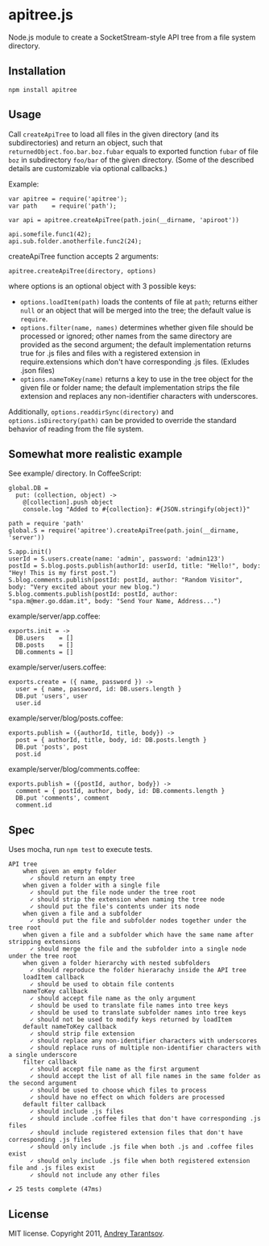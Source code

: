 apitree.js
===========

Node.js module to create a SocketStream-style API tree from a file system directory.


Installation
------------

    npm install apitree


Usage
-----

Call `createApiTree` to load all files in the given directory (and its subdirectories) and return an object, such that `returnedObject.foo.bar.boz.fubar` equals to exported function `fubar` of file `boz` in subdirectory `foo/bar` of the given directory. (Some of the described details are customizable via optional callbacks.)

Example:

    var apitree = require('apitree');
    var path    = require('path');

    var api = apitree.createApiTree(path.join(__dirname, 'apiroot'))

    api.somefile.func1(42);
    api.sub.folder.anotherfile.func2(24);

createApiTree function accepts 2 arguments:

    apitree.createApiTree(directory, options)

where options is an optional object with 3 possible keys:

* `options.loadItem(path)` loads the contents of file at `path`; returns either `null` or an object that will be merged into the tree; the default value is `require`.
* `options.filter(name, names)` determines whether given file should be processed or ignored; other names from the same directory are provided as the second argument; the default implementation returns true for .js files and files with a registered extension in require.extensions which don't have corresponding .js files. (Exludes .json files)
* `options.nameToKey(name)` returns a key to use in the tree object for the given file or folder name; the default implementation strips the file extension and replaces any non-identifier characters with underscores.

Additionally, `options.readdirSync(directory)` and `options.isDirectory(path)` can be provided to override the standard behavior of reading from the file system.


Somewhat more realistic example
-------------------------------

See example/ directory. In CoffeeScript:

    global.DB =
      put: (collection, object) ->
        @[collection].push object
        console.log "Added to #{collection}: #{JSON.stringify(object)}"

    path = require 'path'
    global.S = require('apitree').createApiTree(path.join(__dirname, 'server'))

    S.app.init()
    userId = S.users.create(name: 'admin', password: 'admin123')
    postId = S.blog.posts.publish(authorId: userId, title: "Hello!", body: "Hey! This is my first post.")
    S.blog.comments.publish(postId: postId, author: "Random Visitor", body: "Very excited about your new blog.")
    S.blog.comments.publish(postId: postId, author: "spa.m@mer.go.ddam.it", body: "Send Your Name, Address...")

example/server/app.coffee:

    exports.init = ->
      DB.users    = []
      DB.posts    = []
      DB.comments = []

example/server/users.coffee:

    exports.create = ({ name, password }) ->
      user = { name, password, id: DB.users.length }
      DB.put 'users', user
      user.id

example/server/blog/posts.coffee:

    exports.publish = ({authorId, title, body}) ->
      post = { authorId, title, body, id: DB.posts.length }
      DB.put 'posts', post
      post.id

example/server/blog/comments.coffee:

    exports.publish = ({postId, author, body}) ->
      comment = { postId, author, body, id: DB.comments.length }
      DB.put 'comments', comment
      comment.id


Spec
----

Uses mocha, run `npm test` to execute tests.

    API tree
        when given an empty folder
          ✓ should return an empty tree
        when given a folder with a single file
          ✓ should put the file node under the tree root
          ✓ should strip the extension when naming the tree node
          ✓ should put the file's contents under its node
        when given a file and a subfolder
          ✓ should put the file and subfolder nodes together under the tree root
        when given a file and a subfolder which have the same name after stripping extensions
          ✓ should merge the file and the subfolder into a single node under the tree root
        when given a folder hierarchy with nested subfolders
          ✓ should reproduce the folder hierarachy inside the API tree
        loadItem callback
          ✓ should be used to obtain file contents
        nameToKey callback
          ✓ should accept file name as the only argument
          ✓ should be used to translate file names into tree keys
          ✓ should be used to translate subfolder names into tree keys
          ✓ should not be used to modify keys returned by loadItem
        default nameToKey callback
          ✓ should strip file extension
          ✓ should replace any non-identifier characters with underscores
          ✓ should replace runs of multiple non-identifier characters with a single underscore
        filter callback
          ✓ should accept file name as the first argument
          ✓ should accept the list of all file names in the same folder as the second argument
          ✓ should be used to choose which files to process
          ✓ should have no effect on which folders are processed
        default filter callback
          ✓ should include .js files
          ✓ should include .coffee files that don't have corresponding .js files
          ✓ should include registered extension files that don't have corresponding .js files
          ✓ should only include .js file when both .js and .coffee files exist
          ✓ should only include .js file when both registered extension file and .js files exist
          ✓ should not include any other files

    ✔ 25 tests complete (47ms)


License
-------

MIT license. Copyright 2011, [Andrey Tarantsov](andreyvit@me.com).
